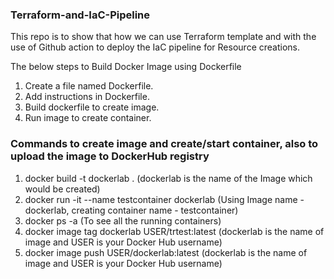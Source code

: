 ### Terraform-and-IaC-Pipeline
This repo is to show that how we can use Terraform template and with the use of Github action to deploy the IaC pipeline for Resource creations.

The below steps to Build Docker Image using Dockerfile

1. Create a file named Dockerfile.
2. Add instructions in Dockerfile.
3. Build dockerfile to create image.
4. Run image to create container.

### Commands to create image and create/start container, also to upload the image to DockerHub registry

1. docker build -t dockerlab .    (dockerlab is the name of the Image which would be created)
2. docker run -it --name testcontainer dockerlab     (Using Image name - dockerlab, creating container name - testcontainer)
3. docker ps -a     (To see all the running containers)
4. docker image tag dockerlab USER/trtest:latest   (dockerlab is the name of image and USER is your Docker Hub username)
5. docker image push USER/dockerlab:latest   (dockerlab is the name of image and USER is your Docker Hub username)
